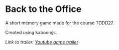 # Back to the Office
A short memory game made for the course TDDD27.

Created using kaboomjs.

*Link to trailer: [Youtube game trailer](https://youtu.be/P6JmGijTHQ8)*
